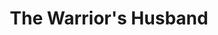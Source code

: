 ---
title: The Warrior's Husband
year: 1934
opening_date: 1934-12-04
closing_date: 
layout: productions
image:
image_caption:
image_credit:
playbill:
category:
details:
  Theatre: Theatre Jacksonville
cast:
  Antiope: Alene Chase
  Heroica: Cathrine McElwain
  Caustica: Edre Ferguson
  Achilles: John Rogers
  Hippolyta: Louise White
  Pomposia: Marguerite Culp
  Archery: Maria Clemens
  Amazon Runner: Marion Hendry
  Diana: Mary Louise Munsch
  Lydia: Mildred Denton
  Buria: Mildred McDougal
  Sapiens: Morton Clark
  Theseus: Robert C. Von Riggle
  Homer: Robert Wayne
  Boxing: Robert Wayne
  Gaganius: Stokes Perry
  Hercules: William Jibb
  Wrestling: William Jibb
crew:
  Director: Birsa Shepard
  Costumes: Will Louis
orchestra:
understudies:
external_links:
---